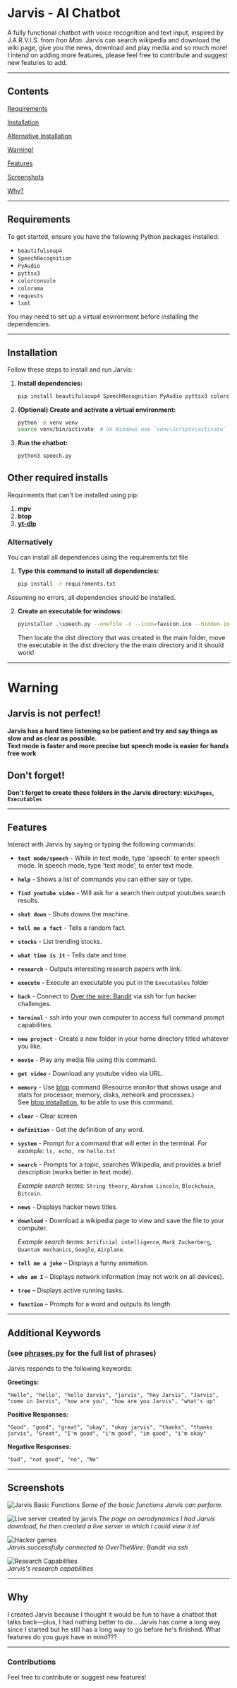 # Jarvis - AI Chatbot

A fully functional chatbot with voice recognition and text input, inspired by J.A.R.V.I.S. from *Iron Man*.
Jarvis can search wikipedia and download the wiki page, give you the news, download and play media and so much more!
I intend on adding more features, please feel free to contribute and suggest new features to add.

---

## Contents
   [Requirements](#Requirements)
   
   [Installation](#Installation)
   
   [Alternative Installation](#Alternatively)

   [Warning!](#Warning)

   [Features](#Features)
   
   [Screenshots](#Screenshots)

   [Why?](#Why)
   
---

## Requirements
To get started, ensure you have the following Python packages installed:

- `beautifulsoup4`
- `SpeechRecognition`
- `PyAudio`
- `pyttsx3`
- `colorconsole`
- `colorama`
- `requests`
- `lxml`

You may need to set up a virtual environment before installing the dependencies.

---

## Installation
Follow these steps to install and run Jarvis:

1. **Install dependencies:**
   ```bash
   pip install beautifulsoup4 SpeechRecognition PyAudio pyttsx3 colorconsole yt-dlp colorama requests lxml
   ```
2. **(Optional) Create and activate a virtual environment:**
   ```bash
   python -m venv venv
   source venv/bin/activate  # On Windows use `venv\Scripts\activate`
   ```
3. **Run the chatbot:**
   ```bash
   python3 speech.py
   ```

## Other required installs
Requirments that can't be installed using pip:
1. **mpv**
2. **btop**
3. **[yt-dlp](https://github.com/yt-dlp/yt-dlp/releases/latest/download/yt-dlp.exe)**

### Alternatively
You can install all dependences using the requirements.txt file

1. **Type this command to install all dependencies:**
   ```bash
   pip install -r requirements.txt
   ```
Assuming no errors, all dependencies should be installed.

2. **Create an executable for windows:**
   ```bash
   pyinstaller .\speech.py --onefile -c --icon=favicon.ico --hidden-import=yt-dlp -n Jarvis
   ```
   Then locate the dist directory that was created in the main folder, move the executable in the dist directory the the main directory and it should work!

---

# Warning

   ## Jarvis is not perfect!
   
   **Jarvis has a hard time listening so be patient and try and say things as slow and as clear as possible.** \
   **Text mode is faster and more precise but speech mode is easier for hands free work**

   ## Don't forget!

   **Don't forget to create these folders in the Jarvis directory: `WikiPages`, `Executables`**
   

---

## Features
Interact with Jarvis by saying or typing the following commands:

- **`text mode/speech`** - While in text mode, type 'speech' to enter speech mode. In speech mode, type 'text mode', to enter text mode.
- **`help`** - Shows a list of commands you can either say or type.
- **`find youtube video`** - Will ask for a search then output youtubes search results.
- **`shut down`** - Shuts downs the machine.
- **`tell me a fact`** - Tells a random fact.
- **`stocks`** - List trending stocks.
- **`what time is it`** - Tells date and time.
- **`research`** - Outputs interesting research papers with link.
- **`execute`** - Execute an executable you put in the `Executables` folder
- **`hack`** - Connect to [Over the wire: Bandit](https://overthewire.org/wargames/bandit/) via ssh for fun hacker challenges.
- **`terminal`** - ssh into your own computer to access full command prompt capabilities.
- **`new project`** - Create a new folder in your home directory titled whatever you like.
- **`movie`** - Play any media file using this command.
- **`get video`**  - Download any youtube video via URL.
- **`memory`** - Use [btop](https://github.com/aristocratos/btop) command (Resource monitor that shows usage and stats for processor, memory, disks, network and processes.)\
     See [btop installation](https://github.com/aristocratos/btop?tab=readme-ov-file#installation), to be able to use this command.
- **`clear`** - Clear screen
- **`definition`** - Get the definition of any word.
- **`system`** - Prompt for a command that will enter in the terminal.
     *For example:* `ls, echo, rm hello.txt`
- **`search`** – Prompts for a topic, searches Wikipedia, and provides a brief description (works better in text mode).

   *Example search terms:* `String theory`, `Abraham Lincoln`, `Blockchain`, `Bitcoin`.
  
- **`news`** - Displays hacker news titles.
- **`download`** - Download a wikipedia page to view and save the file to your computer.
  
  *Example search terms:* `Artificial intelligence`, `Mark Zuckerberg`, `Quantum mechanics`, `Google`, `Airplane`.

- **`tell me a joke`** – Displays a funny animation.
- **`who am I`** – Displays network information (may not work on all devices).
- **`tree`** – Displays active running tasks.
- **`function`** – Prompts for a word and outputs its length.



---

## Additional Keywords
### (see [phrases.py](https://github.com/ry207/Jarvis/blob/main/phrases.py) for the full list of phrases) 
Jarvis responds to the following keywords:

**Greetings:**
```
"Hello", "hello", "hello Jarvis", "jarvis", "hey Jarvis", "Jarvis", "come in Jarvis", "how are you", "how are you Jarvis", "what's up"
```

**Positive Responses:**
```
"Good", "good", "great", "okay", "okay jarvis", "thanks", "thanks jarvis", "Great", "I'm good", "i'm good", "im good", "i'm okay"
```

**Negative Responses:**
```
"bad", "not good", "no", "No"
```

---

## Screenshots

![Jarvis Basic Functions](screenshot1.png "Jarvis functions")
*Some of the basic functions Jarvis can perform.*

![Live server created by jarvis](screenshot2.png "Wikipedia page Jarvis downloaded")
*The page on aerodynamics I had Jarvis download, he then created a live server in which I could view it in!*

![Hacker games](screenshot3.png "Succesfull connection to bandit hacker games") \
*Jarvis successfully connected to OverTheWire: Bandit via ssh*

![Research Capabilities](screenshot4.png "Jarvis's research capabilities") \
*Jarvis's research capabilities*


---

## Why 
I created Jarvis because I thought it would be fun to have a chatbot that talks back—plus, I had nothing better to do... Jarvis has come a long way since I started but he still has a long way to go before he's finished. What features do you guys have in mind???

---

### Contributions
Feel free to contribute or suggest new features!

